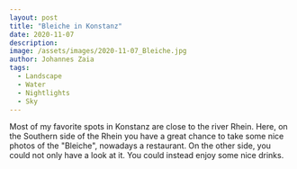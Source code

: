 ```yaml
---
layout: post
title: "Bleiche in Konstanz"
date: 2020-11-07
description: 
image: /assets/images/2020-11-07_Bleiche.jpg
author: Johannes Zaia
tags: 
  - Landscape
  - Water
  - Nightlights
  - Sky
---
```

Most of my favorite spots in Konstanz are close to the river Rhein. Here, on the Southern side of the Rhein you have a great chance to take some nice photos of the "Bleiche", nowadays a restaurant. On the other side, you could not only have  a look at it. You could instead enjoy some nice drinks.